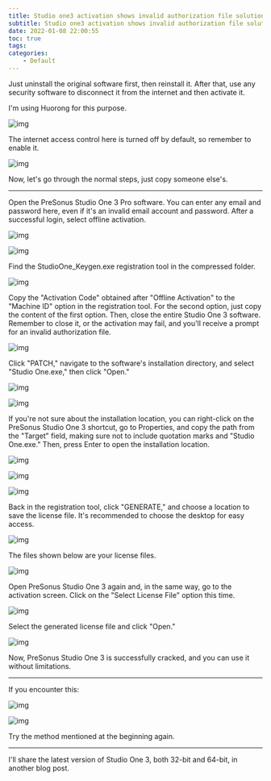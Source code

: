```yaml
---
title: Studio one3 activation shows invalid authorization file solution
subtitle: Studio one3 activation shows invalid authorization file solution
date: 2022-01-08 22:00:55
toc: true
tags: 
categories: 
    - Default
---
```


Just uninstall the original software first, then reinstall it. After that, use any security software to disconnect it from the internet and then activate it. 

I'm using Huorong for this purpose.

![img](https://raw.githubusercontent.com/james-curtis/james-curtis.github.io/static/images/b5be7b57cdf64ce89af061f71370b92f.png)

The internet access control here is turned off by default, so remember to enable it.

![img](https://raw.githubusercontent.com/james-curtis/james-curtis.github.io/static/images/ebda2b6c512f4830aa4d628a2d39e574.png)

Now, let's go through the normal steps, just copy someone else's.

------

Open the PreSonus Studio One 3 Pro software. You can enter any email and password here, even if it's an invalid email account and password. After a successful login, select offline activation.

![img](https://raw.githubusercontent.com/james-curtis/james-curtis.github.io/static/images/a20145ce290c47b193f180fc0d38dcf7.png)

![img](https://raw.githubusercontent.com/james-curtis/james-curtis.github.io/static/images/0cdac53bf0b4485d99249cbae4bbcc3f.png)

Find the StudioOne_Keygen.exe registration tool in the compressed folder.

![img](https://raw.githubusercontent.com/james-curtis/james-curtis.github.io/static/images/a0f1e95f46064abea706af2064af0a5a.png)

Copy the "Activation Code" obtained after "Offline Activation" to the "Machine ID" option in the registration tool. For the second option, just copy the content of the first option. Then, close the entire Studio One 3 software. Remember to close it, or the activation may fail, and you'll receive a prompt for an invalid authorization file.

![img](https://raw.githubusercontent.com/james-curtis/james-curtis.github.io/static/images/ee7c904389904959997122272da86fa8.png)

Click "PATCH," navigate to the software's installation directory, and select "Studio One.exe," then click "Open."

![img](https://raw.githubusercontent.com/james-curtis/james-curtis.github.io/static/images/5900f6c0d8ca4d618b0b805c2dda7d78.png)

![img](https://raw.githubusercontent.com/james-curtis/james-curtis.github.io/static/images/30268809fc4548019e517792f49a23e9.png)

If you're not sure about the installation location, you can right-click on the PreSonus Studio One 3 shortcut, go to Properties, and copy the path from the "Target" field, making sure not to include quotation marks and "Studio One.exe." Then, press Enter to open the installation location.

![img](https://raw.githubusercontent.com/james-curtis/james-curtis.github.io/static/images/51f2555398564dd6a7d71abd97a3e57e.png)

![img](https://raw.githubusercontent.com/james-curtis/james-curtis.github.io/static/images/dbce136528c2464599143ed3afa62290.png)

![img](https://raw.githubusercontent.com/james-curtis/james-curtis.github.io/static/images/6e639fc1ff3d44df8685682d364f1369.png)

Back in the registration tool, click "GENERATE," and choose a location to save the license file. It's recommended to choose the desktop for easy access.

![img](https://raw.githubusercontent.com/james-curtis/james-curtis.github.io/static/images/c05fc4d7bf5f4de486da80cc654ee3f3.png)

The files shown below are your license files.

![img](https://raw.githubusercontent.com/james-curtis/james-curtis.github.io/static/images/acc972e8d4834d718158a20c20fa57f7.png)

Open PreSonus Studio One 3 again and, in the same way, go to the activation screen. Click on the "Select License File" option this time.

![img](https://raw.githubusercontent.com/james-curtis/james-curtis.github.io/static/images/be476880eb5c4a1e94f85805cde440f1.png)

Select the generated license file and click "Open."

![img](https://raw.githubusercontent.com/james-curtis/james-curtis.github.io/static/images/af69ae5fc0dc41bebbce167420fd3f31.png)

Now, PreSonus Studio One 3 is successfully cracked, and you can use it without limitations.

------

If you encounter this:

![img](https://raw.githubusercontent.com/james-curtis/james-curtis.github.io/static/images/71a9c53d1b2d41bc9d970fede88b3293.png)

![img](https://raw.githubusercontent.com/james-curtis/james-curtis.github.io/static/images/c286ce7616fc424abafb77784908a3b7.png)

Try the method mentioned at the beginning again.

------

I'll share the latest version of Studio One 3, both 32-bit and 64-bit, in another blog post.